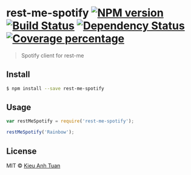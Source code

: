 # rest-me-spotify [![NPM version][npm-image]][npm-url] [![Build Status][travis-image]][travis-url] [![Dependency Status][daviddm-image]][daviddm-url] [![Coverage percentage][coveralls-image]][coveralls-url]
> Spotify client for rest-me


## Install

```sh
$ npm install --save rest-me-spotify
```


## Usage

```js
var restMeSpotify = require('rest-me-spotify');

restMeSpotify('Rainbow');
```

## License

MIT © [Kieu Anh Tuan](https://github.com/passkey1510/rest-me-spotify)


[npm-image]: https://badge.fury.io/js/rest-me-spotify.svg
[npm-url]: https://npmjs.org/package/rest-me-spotify
[travis-image]: https://travis-ci.org/passkey1510/rest-me-spotify.svg?branch=master
[travis-url]: https://travis-ci.org/passkey1510/rest-me-spotify
[daviddm-image]: https://david-dm.org/passkey1510/rest-me-spotify.svg?theme=shields.io
[daviddm-url]: https://david-dm.org/passkey1510/rest-me-spotify
[coveralls-image]: https://coveralls.io/repos/passkey1510/rest-me-spotify/badge.svg
[coveralls-url]: https://coveralls.io/r/passkey1510/rest-me-spotify
